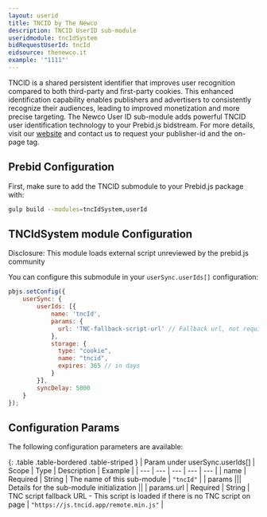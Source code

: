 ```yaml
---
layout: userid
title: TNCID by The Newco
description: TNCID UserID sub-module
useridmodule: tncIdSystem
bidRequestUserId: tncId
eidsource: thenewco.it
example: '"1111"'
---
```


TNCID is a shared persistent identifier that improves user recognition compared to both third-party and first-party cookies. This enhanced identification capability enables publishers and advertisers to consistently recognize their audiences, leading to improved monetization and more precise targeting.  The Newco User ID sub-module adds powerful TNCID user identification technology to your Prebid.js bidstream. 
For more details, visit our <a href="https://www.thenewco.tech">website</a> and contact us to request your publisher-id and the on-page tag.

## Prebid Configuration

First, make sure to add the TNCID submodule to your Prebid.js package with: 

```bash
gulp build --modules=tncIdSystem,userId
```

## TNCIdSystem module Configuration 

Disclosure: This module loads external script unreviewed by the prebid.js community

You can configure this submodule in your `userSync.userIds[]` configuration:

```javascript
pbjs.setConfig({
    userSync: {
        userIds: [{
            name: 'tncId',
            params: {
              url: 'TNC-fallback-script-url' // Fallback url, not required if onpage tag is present (ask TNC for it)
            },
            storage: {
              type: "cookie",
              name: "tncid",
              expires: 365 // in days
            }
        }],
        syncDelay: 5000
    }
});
```

## Configuration Params

The following configuration parameters are available:

{: .table .table-bordered .table-striped }
| Param under userSync.userIds[] | Scope | Type | Description | Example |
| --- | --- | --- | --- | --- |
| name | Required | String | The name of this sub-module | `"tncId"` |
| params ||| Details for the sub-module initialization ||
| params.url | Required | String | TNC script fallback URL - This script is loaded if there is no TNC script on page | `"https://js.tncid.app/remote.min.js"` |

